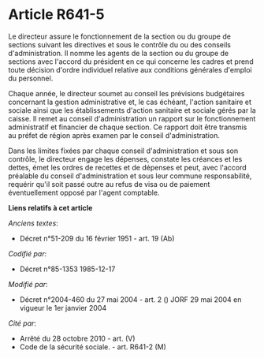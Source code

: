 # Article R641-5

Le directeur assure le fonctionnement de la section ou du groupe de sections suivant les directives et sous le contrôle du ou
des conseils d'administration. Il nomme les agents de la section ou du groupe de sections avec l'accord du président en ce
qui concerne les cadres et prend toute décision d'ordre individuel relative aux conditions générales d'emploi du personnel.

Chaque année, le directeur soumet au conseil les prévisions budgétaires concernant la gestion administrative et, le cas
échéant, l'action sanitaire et sociale ainsi que les établissements d'action sanitaire et sociale gérés par la caisse. Il
remet au conseil d'administration un rapport sur le fonctionnement administratif et financier de chaque section. Ce rapport
doit être transmis au préfet de région après examen par le conseil d'administration.

Dans les limites fixées par chaque conseil d'administration et sous son contrôle, le directeur engage les dépenses, constate
les créances et les dettes, émet les ordres de recettes et de dépenses et peut, avec l'accord préalable du conseil
d'administration et sous leur commune responsabilité, requérir qu'il soit passé outre au refus de visa ou de paiement
éventuellement opposé par l'agent comptable.

**Liens relatifs à cet article**

_Anciens textes_:

  - Décret n°51-209 du 16 février 1951 - art. 19 (Ab)

_Codifié par_:

  - Décret n°85-1353 1985-12-17

_Modifié par_:

  - Décret n°2004-460 du 27 mai 2004 - art. 2 () JORF 29 mai 2004 en vigueur le 1er janvier 2004

_Cité par_:

  - Arrêté du 28 octobre 2010 - art. (V)
  - Code de la sécurité sociale. - art. R641-2 (M)
